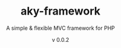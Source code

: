 <h1 align="center">aky-framework</h1>
<p align="center">A simple & flexible MVC framework for PHP</p>
<p align="center" >v 0.0.2</p>
